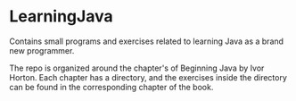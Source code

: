 LearningJava
============

Contains small programs and exercises related to learning Java as a brand new programmer.

The repo is organized around the chapter's of Beginning Java by Ivor Horton. Each chapter has a directory, and the exercises
inside the directory can be found in the corresponding chapter of the book.